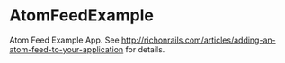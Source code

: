 AtomFeedExample
===============

Atom Feed Example App. See http://richonrails.com/articles/adding-an-atom-feed-to-your-application for details.
